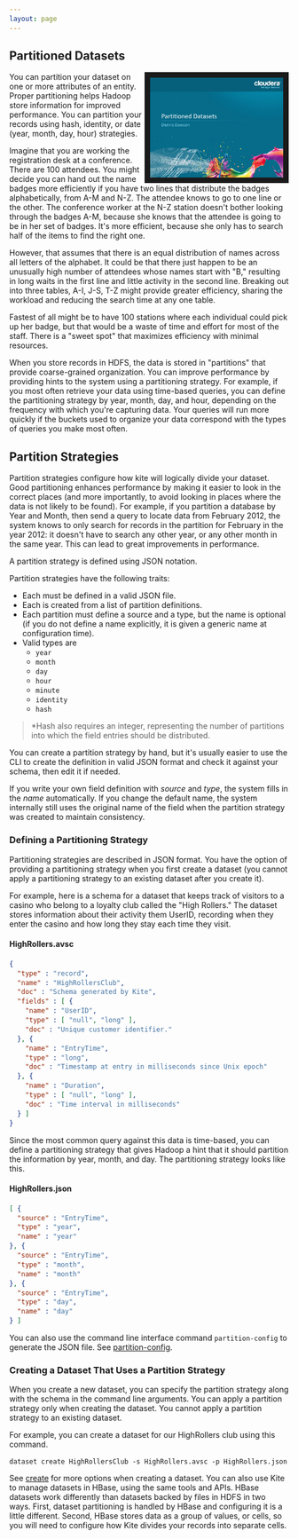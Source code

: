 ```yaml
---
layout: page
---
```

## Partitioned Datasets

<a href="https://www.youtube.com/watch?v=rU1YAvmU6mY&index=3&list=PLGzsQf6UXBR-BJz5BGzJb2mMulWTfTu99" target = "_blank">
<img src="https://raw.githubusercontent.com/DennisDawson/KiteImages/master/partitionTitleSlide.png" 
alt="Partitioning Video" width="240" height="180" border="10" align="right" title="Link to Partitioning Video"/></a>

You can partition your dataset on one or more attributes of an entity. Proper partitioning helps Hadoop store information for improved performance. You can partition your records using hash, identity, or date (year, month, day, hour) strategies.

Imagine that you are working the registration desk at a conference. There are 100 attendees. You might decide you can hand out the name badges more efficiently if you have two lines that distribute the badges alphabetically, from A-M and N-Z. The attendee knows to go to one line or the other. The conference worker at the N-Z station doesn&apos;t bother looking through the badges A-M, because she knows that the attendee is going to be in her set of badges. It&apos;s more efficient, because she only has to search half of the items to find the right one.

However, that assumes that there is an equal distribution of names across all letters of the alphabet. It could be that there just happen to be an unusually high number of attendees whose names start with &quot;B,&quot; resulting in long waits in the first line and little activity in the second line. Breaking out into three tables, A-I, J-S, T-Z might provide greater efficiency, sharing the workload and reducing the search time at any one table.

Fastest of all might be to have 100 stations where each individual could pick up her badge, but that would be a waste of time and effort for most of the staff. There is a &quot;sweet spot&quot; that maximizes efficiency with minimal resources.

When you store records in HDFS, the data is stored in &quot;partitions&quot; that provide coarse-grained organization. You can improve performance by providing hints to the system using a partitioning strategy. For example, if you most often retrieve your data using time-based queries, you can define the partitioning strategy by year, month, day, and hour, depending on the frequency with which you&apos;re capturing data. Your queries will run more quickly if the buckets used to organize your data correspond with the types of queries you make most often.

## Partition Strategies
Partition strategies configure how kite will logically divide your dataset. Good partitioning enhances performance by making it easier to look in the correct places (and more importantly, to avoid looking in places where the data is not likely to be found). For example, if you partition a database by Year and Month, then send a query to locate data from February 2012, the system knows to only search for records in the partition for February in the year 2012: it doesn't have to search any other year, or any other month in the same year. This can lead to great improvements in performance.

A partition strategy is defined using JSON notation.

Partition strategies have the following traits:
* Each must be defined in a valid JSON file.
* Each is created from a list of partition definitions.
* Each partition must define a source and a type, but the name is optional (if you do not define a name explicitly, it is given a generic name at configuration time).
* Valid types are
  * `year`
  * `month`
  * `day`
  * `hour`
  * `minute`
  * `identity`
  * `hash`

<blockquote>
*Hash also requires an integer, representing the number of partitions into which the field entries should be distributed.
</blockquote>

You can create a partition strategy by hand, but it's usually easier to use the CLI to create the definition in valid JSON format and check it against your schema, then edit it if needed.

If you write your own field definition with _source_ and _type_, the system fills in the _name_ automatically. If you change the default name, the system internally still uses the original name of the field when the partition strategy was created to maintain consistency.

### Defining a Partitioning Strategy

Partitioning strategies are described in JSON format. You have the option of providing a partitioning strategy when you first create a dataset (you cannot apply a partitioning strategy to an existing dataset after you create it).

For example, here is a schema for a dataset that keeps track of visitors to a casino who belong to a loyalty club called the &quot;High Rollers.&quot; The dataset stores information about their activity them UserID, recording when they enter the casino and how long they stay each time they visit.

#### HighRollers.avsc

```json
{
  "type" : "record",
  "name" : "HighRollersClub",
  "doc" : "Schema generated by Kite",
  "fields" : [ {
    "name" : "UserID",
    "type" : [ "null", "long" ],
    "doc" : "Unique customer identifier."
  }, {
    "name" : "EntryTime",
    "type" : "long",
    "doc" : "Timestamp at entry in milliseconds since Unix epoch"
  }, {
    "name" : "Duration",
    "type" : [ "null", "long" ],
    "doc" : "Time interval in milliseconds"
  } ]
}
```


Since the most common query against this data is time-based, you can define a partitioning strategy that gives Hadoop a hint that it should partition the information by year, month, and day. The partitioning strategy looks like this.

#### HighRollers.json

```json
[ {
  "source" : "EntryTime",
  "type" : "year",
  "name" : "year"
}, {
  "source" : "EntryTime",
  "type" : "month",
  "name" : "month"
}, {
  "source" : "EntryTime",
  "type" : "day",
  "name" : "day"
} ]
```

You can also use the command line interface command `partition-config` to generate the JSON file. See [partition-config](kitedatasetcli.html#partition-config).

### Creating a Dataset That Uses a Partition Strategy

When you create a new dataset, you can specify the partition strategy along with the schema in the command line arguments. You can apply a partition strategy only when creating the dataset. You cannot apply a partition strategy to an existing dataset.

For example, you can create a dataset for our HighRollers club using this command.

```
dataset create HighRollersClub -s HighRollers.avsc -p HighRollers.json 
```

See [create](kitedatasetcli.html#create) for more options when creating a dataset.
You can also use Kite to manage datasets in HBase, using the same tools and APIs. HBase datasets work differently than datasets backed by files in HDFS in two ways. First, dataset partitioning is handled by HBase and configuring it is a little different. Second, HBase stores data as a group of values, or cells, so you will need to configure how Kite divides your records into separate cells.
